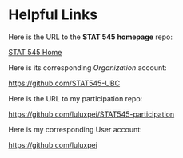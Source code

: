 # Helpful Links


Here is the URL to the **STAT 545 homepage** repo:

[STAT 545 Home](https://github.com/STAT545-UBC/STAT545-home)

Here is its corresponding *Organization* account:

https://github.com/STAT545-UBC

Here is the URL to my participation repo:

https://github.com/luluxpei/STAT545-participation

Here is my corresponding User account:

https://github.com/luluxpei
